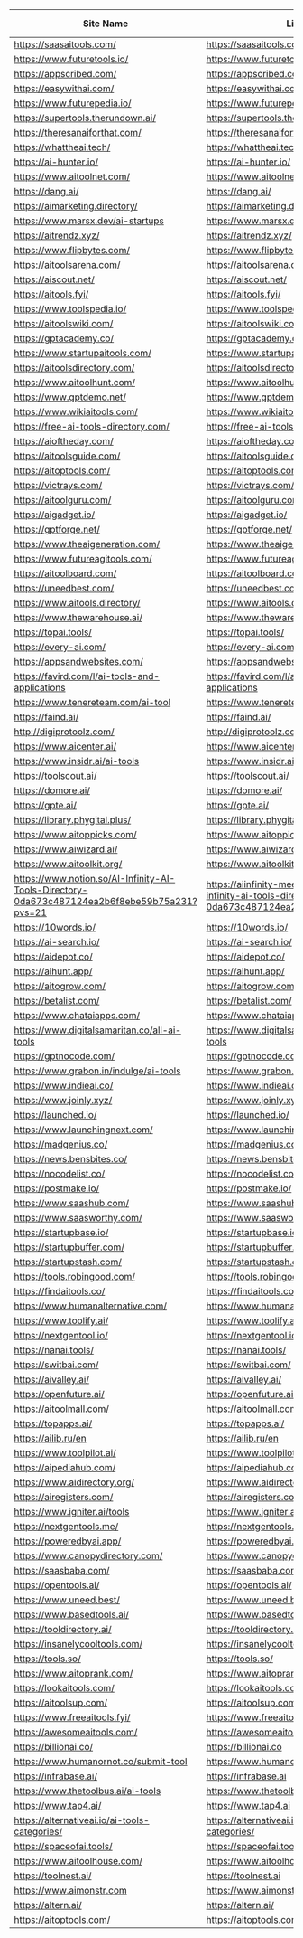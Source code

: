 | Site Name                                                                                    | Link                                                                                                     | Domain Rating | Free/Paid | Promo Code |
| -------------------------------------------------------------------------------------------- | -------------------------------------------------------------------------------------------------------- | ------------- | --------- | ---------- |
| https://saasaitools.com/                                                                     | https://saasaitools.com/                                                                                 | 56            | Free      |            |
| https://www.futuretools.io/                                                                  | https://www.futuretools.io/                                                                              | 60            | Free      |            |
| https://appscribed.com/                                                                      | https://appscribed.com/                                                                                  | 44            | Paid      |            |
| https://easywithai.com/                                                                      | https://easywithai.com/                                                                                  | 54            | Paid      |            |
| https://www.futurepedia.io/                                                                  | https://www.futurepedia.io/                                                                              | 70            | Paid      |            |
| https://supertools.therundown.ai/                                                            | https://supertools.therundown.ai/                                                                        | 53            | Free      |            |
| https://theresanaiforthat.com/                                                               | https://theresanaiforthat.com/                                                                           | 74            | Paid      |            |
| https://whattheai.tech/                                                                      | https://whattheai.tech/                                                                                  | 28            | Paid      |            |
| https://ai-hunter.io/                                                                        | https://ai-hunter.io/                                                                                    | 11            | Paid      |            |
| https://www.aitoolnet.com/                                                                   | https://www.aitoolnet.com/                                                                               | 46            | Free      |            |
| https://dang.ai/                                                                             | https://dang.ai/                                                                                         | 55            | Free      |            |
| https://aimarketing.directory/                                                               | https://aimarketing.directory/                                                                           | 7             | Free      |            |
| https://www.marsx.dev/ai-startups                                                            | https://www.marsx.dev/ai-startups                                                                        | 43            | Free      |            |
| https://aitrendz.xyz/                                                                        | https://aitrendz.xyz/                                                                                    | 17            | Paid      |            |
| https://www.flipbytes.com/                                                                   | https://www.flipbytes.com/                                                                               | 3.3           | Paid      |            |
| https://aitoolsarena.com/                                                                    | https://aitoolsarena.com/                                                                                | 9             | Free      |            |
| https://aiscout.net/                                                                         | https://aiscout.net/                                                                                     | 38            | Paid      |            |
| https://aitools.fyi/                                                                         | https://aitools.fyi/                                                                                     | 37            | Paid      |            |
| https://www.toolspedia.io/                                                                   | https://www.toolspedia.io/                                                                               | 23            | Paid      |            |
| https://aitoolswiki.com/                                                                     | https://aitoolswiki.com/                                                                                 | 1.9           | Paid      |            |
| https://gptacademy.co/                                                                       | https://gptacademy.co/                                                                                   | 10            | Paid      |            |
| https://www.startupaitools.com/                                                              | https://www.startupaitools.com/                                                                          | 8             | Free      |            |
| https://aitoolsdirectory.com/                                                                | https://aitoolsdirectory.com/                                                                            | 37            | Free      |            |
| https://www.aitoolhunt.com/                                                                  | https://www.aitoolhunt.com/                                                                              | 45            | Paid      |            |
| https://www.gptdemo.net/                                                                     | https://www.gptdemo.net/                                                                                 | 13            | Free      |            |
| https://www.wikiaitools.com/                                                                 | https://www.wikiaitools.com/                                                                             | 38            | Free      |            |
| https://free-ai-tools-directory.com/                                                         | https://free-ai-tools-directory.com/                                                                     | 6             | Free      |            |
| https://aioftheday.com/                                                                      | https://aioftheday.com/                                                                                  | 9             | Free      |            |
| https://aitoolsguide.com/                                                                    | https://aitoolsguide.com/                                                                                | 6             | Free      |            |
| https://aitoptools.com/                                                                      | https://aitoptools.com/                                                                                  | 44            | Free      |            |
| https://victrays.com/                                                                        | https://victrays.com/                                                                                    | 24            | Paid      |            |
| https://aitoolguru.com/                                                                      | https://aitoolguru.com/                                                                                  | 25            | Free      |            |
| https://aigadget.io/                                                                         | https://aigadget.io/                                                                                     | 1.9           | Free      |            |
| https://gptforge.net/                                                                        | https://gptforge.net/                                                                                    | 9             | Free      |            |
| https://www.theaigeneration.com/                                                             | https://www.theaigeneration.com/                                                                         | 2.7           | Free      |            |
| https://www.futureagitools.com/                                                              | https://www.futureagitools.com/                                                                          | 3.8           | Free      |            |
| https://aitoolboard.com/                                                                     | https://aitoolboard.com/                                                                                 | 8             | Paid      |            |
| https://uneedbest.com/                                                                       | https://uneedbest.com/                                                                                   | 5             | Paid      |            |
| https://www.aitools.directory/                                                               | https://www.aitools.directory/                                                                           | 10            | Paid      |            |
| https://www.thewarehouse.ai/                                                                 | https://www.thewarehouse.ai/                                                                             | 11            | Paid      |            |
| https://topai.tools/                                                                         | https://topai.tools/                                                                                     | 57            | Paid      |            |
| https://every-ai.com/                                                                        | https://every-ai.com/                                                                                    | 4.1           | Free      |            |
| https://appsandwebsites.com/                                                                 | https://appsandwebsites.com/                                                                             | 21            | Free      |            |
| https://favird.com/l/ai-tools-and-applications                                               | https://favird.com/l/ai-tools-and-applications                                                           | 26            | Free      |            |
| https://www.tenereteam.com/ai-tool                                                           | https://www.tenereteam.com/ai-tool                                                                       | 33            | Free      |            |
| https://faind.ai/                                                                            | https://faind.ai/                                                                                        | 3.3           | Free      |            |
| http://digiprotoolz.com/                                                                     | http://digiprotoolz.com/                                                                                 | 2.2           | Free      |            |
| https://www.aicenter.ai/                                                                     | https://www.aicenter.ai/                                                                                 | 36            | Paid      |            |
| https://www.insidr.ai/ai-tools                                                               | https://www.insidr.ai/ai-tools                                                                           | 42            | Free      |            |
| https://toolscout.ai/                                                                        | https://toolscout.ai/                                                                                    | 10            | Free      |            |
| https://domore.ai/                                                                           | https://domore.ai/                                                                                       | 19            | Paid      |            |
| https://gpte.ai/                                                                             | https://gpte.ai/                                                                                         | 39            | Paid      |            |
| https://library.phygital.plus/                                                               | https://library.phygital.plus/                                                                           | 36            | Free      |            |
| https://www.aitoppicks.com/                                                                  | https://www.aitoppicks.com/                                                                              | 2.8           | Paid      |            |
| https://www.aiwizard.ai/                                                                     | https://www.aiwizard.ai/                                                                                 | 14            | Paid      |            |
| https://www.aitoolkit.org/                                                                   | https://www.aitoolkit.org/                                                                               | 26            | Free      |            |
| https://www.notion.so/AI-Infinity-AI-Tools-Directory-0da673c487124ea2b6f8ebe59b75a231?pvs=21 | https://aiinfinity-meetpatel.notion.site/ai-infinity-ai-tools-directory-0da673c487124ea2b6f8ebe59b75a231 | 91            | Free      |            |
| https://10words.io/                                                                          | https://10words.io/                                                                                      | 31            | Free      |            |
| https://ai-search.io/                                                                        | https://ai-search.io/                                                                                    | 16            | Paid      |            |
| https://aidepot.co/                                                                          | https://aidepot.co/                                                                                      | 14            | Paid      |            |
| https://aihunt.app/                                                                          | https://aihunt.app/                                                                                      | 12            | Free      |            |
| https://aitogrow.com/                                                                        | https://aitogrow.com/                                                                                    | 15            | Free      |            |
| https://betalist.com/                                                                        | https://betalist.com/                                                                                    | 73            | Paid      |            |
| https://www.chataiapps.com/                                                                  | https://www.chataiapps.com/                                                                              | 5             | Free      |            |
| https://www.digitalsamaritan.co/all-ai-tools                                                 | https://www.digitalsamaritan.co/all-ai-tools                                                             | 26            | Paid      |            |
| https://gptnocode.com/                                                                       | https://gptnocode.com/                                                                                   | 0.7           | Free      |            |
| https://www.grabon.in/indulge/ai-tools                                                       | https://www.grabon.in/indulge/ai-tools                                                                   | 67            | Free      |            |
| https://www.indieai.co/                                                                      | https://www.indieai.co/                                                                                  | 2             | Free      |            |
| https://www.joinly.xyz/                                                                      | https://www.joinly.xyz/                                                                                  | 25            | Paid      |            |
| https://launched.io/                                                                         | https://launched.io/                                                                                     | 38            | Free      |            |
| https://www.launchingnext.com/                                                               | https://www.launchingnext.com/                                                                           | 49            | Free      |            |
| https://madgenius.co/                                                                        | https://madgenius.co/                                                                                    | 6             | Paid      |            |
| https://news.bensbites.co/                                                                   | https://news.bensbites.co/                                                                               | 40            | Free      |            |
| https://nocodelist.co/                                                                       | https://nocodelist.co/                                                                                   | 44            | Free      |            |
| https://postmake.io/                                                                         | https://postmake.io/                                                                                     | 31            | Paid      |            |
| https://www.saashub.com/                                                                     | https://www.saashub.com/                                                                                 | 71            | Paid      |            |
| https://www.saasworthy.com/                                                                  | https://www.saasworthy.com/                                                                              | 72            | Free      |            |
| https://startupbase.io/                                                                      | https://startupbase.io/                                                                                  | 52            | Free      |            |
| https://startupbuffer.com/                                                                   | https://startupbuffer.com/                                                                               | 39            | Paid      |            |
| https://startupstash.com/                                                                    | https://startupstash.com/                                                                                | 66            | Free      |            |
| https://tools.robingood.com/                                                                 | https://tools.robingood.com/                                                                             | 33            | Free      |            |
| https://findaitools.co/                                                                      | https://findaitools.co/                                                                                  | 5             | Free      |            |
| https://www.humanalternative.com/                                                            | https://www.humanalternative.com/                                                                        | 2.2           | Free      |            |
| https://www.toolify.ai/                                                                      | https://www.toolify.ai/                                                                                  | 64            | Paid      |            |
| https://nextgentool.io/                                                                      | https://nextgentool.io/                                                                                  | 12            | Free      |            |
| https://nanai.tools/                                                                         | https://nanai.tools/                                                                                     | 34            | Free      |            |
| https://switbai.com/                                                                         | https://switbai.com/                                                                                     | 42            | Paid      |            |
| https://aivalley.ai/                                                                         | https://aivalley.ai/                                                                                     | 26            | Free      |            |
| https://openfuture.ai/                                                                       | https://openfuture.ai/                                                                                   | 29            | Free      |            |
| https://aitoolmall.com/                                                                      | https://aitoolmall.com/                                                                                  | 46            | Free      |            |
| https://topapps.ai/                                                                          | https://topapps.ai/                                                                                      | 35            | Free      |            |
| https://ailib.ru/en                                                                          | https://ailib.ru/en                                                                                      | 22            | Free      |            |
| https://www.toolpilot.ai/                                                                    | https://www.toolpilot.ai/                                                                                | 51            | Free      |            |
| https://aipediahub.com/                                                                      | https://aipediahub.com/                                                                                  | 4.7           | Paid      |            |
| https://www.aidirectory.org/                                                                 | https://www.aidirectory.org/                                                                             | 10            | Free      |            |
| https://airegisters.com/                                                                     | https://airegisters.com/                                                                                 | 3.9           | Free      |            |
| https://www.igniter.ai/tools                                                                 | https://www.igniter.ai/tools                                                                             | 9             | Free      |            |
| https://nextgentools.me/                                                                     | https://nextgentools.me/                                                                                 | 7             | Free      |            |
| https://poweredbyai.app/                                                                     | https://poweredbyai.app/                                                                                 | 16            | Free      |            |
| https://www.canopydirectory.com/                                                             | https://www.canopydirectory.com/                                                                         | 14            | Free      |            |
| https://saasbaba.com/                                                                        | https://saasbaba.com/                                                                                    | 2.8           | Free      |            |
| https://opentools.ai/                                                                        | https://opentools.ai/                                                                                    | 28            | Paid      |            |
| https://www.uneed.best/                                                                      | https://www.uneed.best/                                                                                  | 40            | Paid      |            |
| https://www.basedtools.ai/                                                                   | https://www.basedtools.ai/                                                                               | 36            | Free      |            |
| https://tooldirectory.ai/                                                                    | https://tooldirectory.ai/                                                                                | 51            | Free      |            |
| https://insanelycooltools.com/                                                               | https://insanelycooltools.com/                                                                           | 13            | Free      |            |
| https://tools.so/                                                                            | https://tools.so/                                                                                        | 3.7           | Free      |            |
| https://www.aitoprank.com/                                                                   | https://www.aitoprank.com/                                                                               | 6             | Free      |            |
| https://lookaitools.com/                                                                     | https://lookaitools.com                                                                                  | 2.4           | Paid      |            |
| https://aitoolsup.com/                                                                       | https://aitoolsup.com                                                                                    | 2.4           | Free      |            |
| https://www.freeaitools.fyi/                                                                 | https://www.freeaitools.fyi                                                                              | 0.2           | Free      |            |
| https://awesomeaitools.com/                                                                  | https://awesomeaitools.com                                                                               | 22            | Paid      |            |
| https://billionai.co/                                                                        | https://billionai.co                                                                                     | 1.1           | Paid      |            |
| https://www.humanornot.co/submit-tool                                                        | https://www.humanornot.co/submit-tool                                                                    | 4.6           | Free      |            |
| https://infrabase.ai/                                                                        | https://infrabase.ai                                                                                     | 0.4           | Free      |            |
| https://www.thetoolbus.ai/ai-tools                                                           | https://www.thetoolbus.ai/ai-tools                                                                       | 23            | Paid      |            |
| https://www.tap4.ai/                                                                         | https://www.tap4.ai                                                                                      | 50            | Free      |            |
| https://alternativeai.io/ai-tools-categories/                                                | https://alternativeai.io/ai-tools-categories/                                                            | 8             | Free      |            |
| https://spaceofai.tools/                                                                     | https://spaceofai.tools                                                                                  | 0.8           | Free      |            |
| https://www.aitoolhouse.com/                                                                 | https://www.aitoolhouse.com                                                                              | 16            | Paid      |            |
| https://toolnest.ai/                                                                         | https://toolnest.ai                                                                                      | 0.1           | Paid      |            |
| https://www.aimonstr.com                                                                     | https://www.aimonstr.com                                                                                 | 18            | Free      |            |
| https://altern.ai/                                                                           | https://altern.ai/                                                                                       | 25            | Paid      |            |
| https://aitoptools.com/                                                                      | https://aitoptools.com/                                                                                  | 44            | Free      |            |
